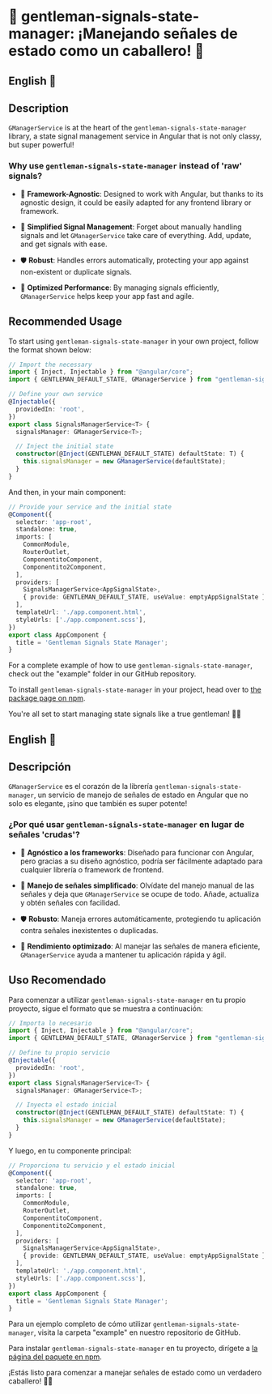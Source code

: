 # 🚀 gentleman-signals-state-manager: ¡Manejando señales de estado como un caballero! 🎩

## English 🎩

## Description
`GManagerService` is at the heart of the `gentleman-signals-state-manager` library, a state signal management service in Angular that is not only classy, but super powerful!

### Why use `gentleman-signals-state-manager` instead of 'raw' signals?

- 🎯 **Framework-Agnostic**: Designed to work with Angular, but thanks to its agnostic design, it could be easily adapted for any frontend library or framework.

- 💼 **Simplified Signal Management**: Forget about manually handling signals and let `GManagerService` take care of everything. Add, update, and get signals with ease.

- 🛡️ **Robust**: Handles errors automatically, protecting your app against non-existent or duplicate signals.

- 🚀 **Optimized Performance**: By managing signals efficiently, `GManagerService` helps keep your app fast and agile.
  
## Recommended Usage
To start using `gentleman-signals-state-manager` in your own project, follow the format shown below:

```typescript
// Import the necessary
import { Inject, Injectable } from "@angular/core";
import { GENTLEMAN_DEFAULT_STATE, GManagerService } from "gentleman-signals-state-manager";

// Define your own service
@Injectable({
  providedIn: 'root',
})
export class SignalsManagerService<T> {
  signalsManager: GManagerService<T>;

  // Inject the initial state
  constructor(@Inject(GENTLEMAN_DEFAULT_STATE) defaultState: T) {
    this.signalsManager = new GManagerService(defaultState);
  }
}
```

And then, in your main component:

```typescript
// Provide your service and the initial state
@Component({
  selector: 'app-root',
  standalone: true,
  imports: [
    CommonModule,
    RouterOutlet,
    ComponentitoComponent,
    Componentito2Component,
  ],
  providers: [
    SignalsManagerService<AppSignalState>,
    { provide: GENTLEMAN_DEFAULT_STATE, useValue: emptyAppSignalState },
  ],
  templateUrl: './app.component.html',
  styleUrls: ['./app.component.scss'],
})
export class AppComponent {
  title = 'Gentleman Signals State Manager';
}
```

For a complete example of how to use `gentleman-signals-state-manager`, check out the "example" folder in our GitHub repository.

To install `gentleman-signals-state-manager` in your project, head over to [the package page on npm](https://www.npmjs.com/package/gentleman-signals-state-manager).

You're all set to start managing state signals like a true gentleman! 🎩🚀

## English 🎩

## Descripción
`GManagerService` es el corazón de la librería `gentleman-signals-state-manager`, un servicio de manejo de señales de estado en Angular que no solo es elegante, ¡sino que también es super potente!

### ¿Por qué usar `gentleman-signals-state-manager` en lugar de señales 'crudas'?

- 🎯 **Agnóstico a los frameworks**: Diseñado para funcionar con Angular, pero gracias a su diseño agnóstico, podría ser fácilmente adaptado para cualquier librería o framework de frontend.

- 💼 **Manejo de señales simplificado**: Olvídate del manejo manual de las señales y deja que `GManagerService` se ocupe de todo. Añade, actualiza y obtén señales con facilidad.

- 🛡️ **Robusto**: Maneja errores automáticamente, protegiendo tu aplicación contra señales inexistentes o duplicadas.

- 🚀 **Rendimiento optimizado**: Al manejar las señales de manera eficiente, `GManagerService` ayuda a mantener tu aplicación rápida y ágil.

## Uso Recomendado
Para comenzar a utilizar `gentleman-signals-state-manager` en tu propio proyecto, sigue el formato que se muestra a continuación:

```typescript
// Importa lo necesario
import { Inject, Injectable } from "@angular/core";
import { GENTLEMAN_DEFAULT_STATE, GManagerService } from "gentleman-signals-state-manager";

// Define tu propio servicio
@Injectable({
  providedIn: 'root',
})
export class SignalsManagerService<T> {
  signalsManager: GManagerService<T>;

  // Inyecta el estado inicial
  constructor(@Inject(GENTLEMAN_DEFAULT_STATE) defaultState: T) {
    this.signalsManager = new GManagerService(defaultState);
  }
}
```

Y luego, en tu componente principal:

```typescript
// Proporciona tu servicio y el estado inicial
@Component({
  selector: 'app-root',
  standalone: true,
  imports: [
    CommonModule,
    RouterOutlet,
    ComponentitoComponent,
    Componentito2Component,
  ],
  providers: [
    SignalsManagerService<AppSignalState>,
    { provide: GENTLEMAN_DEFAULT_STATE, useValue: emptyAppSignalState },
  ],
  templateUrl: './app.component.html',
  styleUrls: ['./app.component.scss'],
})
export class AppComponent {
  title = 'Gentleman Signals State Manager';
}
```

Para un ejemplo completo de cómo utilizar `gentleman-signals-state-manager`, visita la carpeta "example" en nuestro repositorio de GitHub.

Para instalar `gentleman-signals-state-manager` en tu proyecto, dirígete a [la página del paquete en npm](https://www.npmjs.com/package/gentleman-signals-state-manager).

¡Estás listo para comenzar a manejar señales de estado como un verdadero caballero! 🎩🚀

